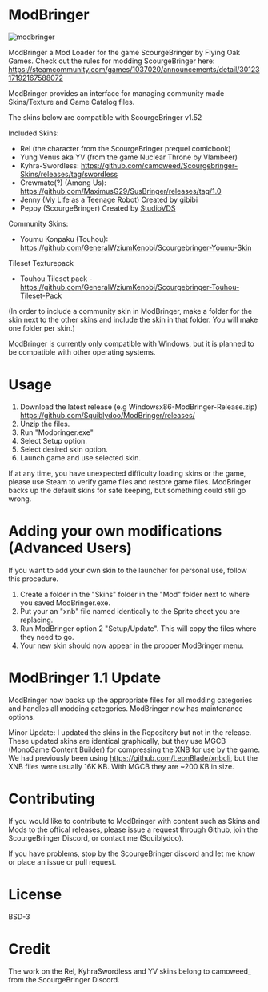 # ModBringer
![modbringer](https://github.com/Squiblydoo/ModBringer/assets/77356206/fe86a99e-762c-4f0e-98f6-34f9b8c2d19d)

ModBringer a Mod Loader for the game ScourgeBringer by Flying Oak Games. Check out the rules for modding ScourgeBringer here: https://steamcommunity.com/games/1037020/announcements/detail/3012317192167588072

ModBringer provides an interface for managing community made Skins/Texture and Game Catalog files. 

The skins below are compatible with ScourgeBringer v1.52

Included Skins:
- Rel (the character from the ScourgeBringer prequel comicbook)
- Yung Venus aka YV (from the game Nuclear Throne by Vlambeer)
- Kyhra-Swordless: https://github.com/camoweed/Scourgebringer-Skins/releases/tag/swordless
- Crewmate(?) (Among Us): https://github.com/MaximusG29/SusBringer/releases/tag/1.0
- Jenny (My Life as a Teenage Robot) Created by gibibi
- Peppy (ScourgeBringer) Created by [StudioVDS](https://www.youtube.com/@Studio_VDS)

Community Skins:
- Youmu Konpaku (Touhou): https://github.com/GeneralWziumKenobi/Scourgebringer-Youmu-Skin

Tileset Texturepack
- Touhou Tileset pack - https://github.com/GeneralWziumKenobi/Scourgebringer-Touhou-Tileset-Pack

(In order to include a community skin in ModBringer, make a folder for the skin next to the other skins and include the skin in that folder. You will make one folder per skin.)

ModBringer is currently only compatible with Windows, but it is planned to be compatible with other operating systems.

# Usage
1. Download the latest release (e.g Windowsx86-ModBringer-Release.zip) https://github.com/Squiblydoo/ModBringer/releases/
2. Unzip the files.
3. Run "Modbringer.exe"
4. Select Setup option.
5. Select desired skin option.
6. Launch game and use selected skin.

If at any time, you have unexpected difficulty loading skins or the game, please use Steam to verify game files and restore game files. 
ModBringer backs up the default skins for safe keeping, but something could still go wrong.

# Adding your own modifications (Advanced Users)
If you want to add your own skin to the launcher for personal use, follow this procedure.
1. Create a folder in the "Skins" folder in the "Mod" folder next to where you saved ModBringer.exe.
2. Put your an "xnb" file named identically to the Sprite sheet you are replacing.
3. Run ModBringer option 2 "Setup/Update". This will copy the files where they need to go.
4. Your new skin should now appear in the propper ModBringer menu.

# ModBringer 1.1 Update
ModBringer now backs up the appropriate files for all modding categories and handles all modding categories.
ModBringer now has maintenance options.

Minor Update: I updated the skins in the Repository but not in the release. These updated skins are identical graphically, but they use MGCB (MonoGame Content Builder) for compressing the XNB for use by the game. We had previously been using https://github.com/LeonBlade/xnbcli, but the XNB files were usually 16K KB. With MGCB they are ~200 KB in size.

# Contributing
If you would like to contribute to ModBringer with content such as Skins and Mods to the offical releases, please issue a request through Github, join the ScourgeBringer Discord, or contact me (Squiblydoo).

If you have problems, stop by the ScourgeBringer discord and let me know or place an issue or pull request.

# License
BSD-3

# Credit
The work on the Rel, KyhraSwordless and YV skins belong to camoweed_ from the ScourgeBringer Discord.
